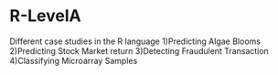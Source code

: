 # R-LevelA
Different case studies in the R language
1)Predicting Algae Blooms
2)Predicting Stock Market return
3)Detecting Fraudulent Transaction
4)Classifying Microarray Samples


